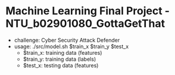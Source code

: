 # Machine Learning Final Project - NTU_b02901080_GottaGetThat
- challenge: Cyber Security Attack Defender
- usage: ./src/model.sh $train_x $train_y $test_x
  - $train_x: training data (features)
  - $train_y: training data (labels)
  - $test_x: testing data (features)
